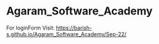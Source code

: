 # Agaram_Software_Academy
For loginForm Visit: https://barish-s.github.io/Agaram_Software_Academy/Sep-22/
